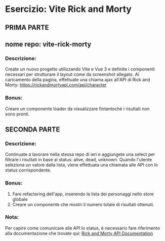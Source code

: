 # Esercizio: **Vite Rick and Morty**

## **PRIMA PARTE**

## nome repo: vite-rick-morty

### Descrizione:

Create un nuovo progetto utilizzando Vite e Vue 3 e definite i componenti necessari per strutturare il layout come da screenshot allegato.
Al caricamento della pagina, effettuate una chiama ajax all'API di Rick and Morty:
https://rickandmortyapi.com/api/character

### Bonus:

Creare un componente loader da visualizzare fintantoché i risultati non sono pronti.

## **SECONDA PARTE**

### Descrizione:

Continuate a lavorare nella stessa repo di ieri e aggiungete una select per filtrare i risultati in base al status: alive, dead, unknown.
Quando l'utente seleziona un valore dalla lista, viene effettuata una chiamata alle API con lo status corrispondente.

### Bonus:

1. Fare refactoring dell'app, inserendo la lista dei personaggi nello store globale
2. Creare un componente che mostri il numero totale di risultati ottenuti.

### Nota:

Per capire come comunicare alle API lo status, è necessario fare riferimento alla documentazione che trovate qui: [Rick and Morty API Documentation](https://rickandmortyapi.com/documentation)
